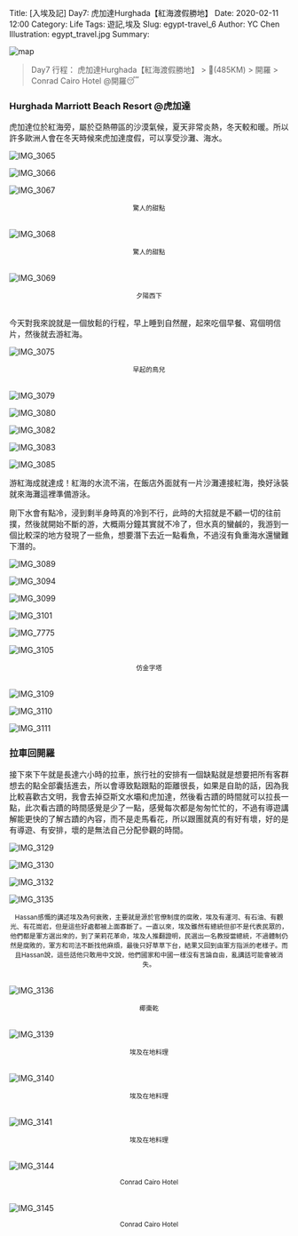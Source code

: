 Title: [入埃及記] Day7: 虎加達Hurghada【紅海渡假勝地】
Date: 2020-02-11 12:00
Category: Life
Tags: 遊記,埃及
Slug: egypt-travel_6
Author: YC Chen
Illustration: egypt_travel.jpg
Summary: 

![map](http://www.ycc.idv.tw/media/EgyptTravel/egypt_map_d7.png)

> Day7 行程： 虎加達Hurghada【紅海渡假勝地】 > 🚐(485KM) > 開羅 > Conrad Cairo Hotel @開羅😴


### Hurghada Marriott Beach Resort @虎加達

虎加達位於紅海旁，屬於亞熱帶區的沙漠氣候，夏天非常炎熱，冬天較和暖。所以許多歐洲人會在冬天時候來虎加達度假，可以享受沙灘、海水。

![IMG_3065](http://www.ycc.idv.tw/media/EgyptTravel/IMG_3065.jpg)

![IMG_3066](http://www.ycc.idv.tw/media/EgyptTravel/IMG_3066.jpg)

![IMG_3067](http://www.ycc.idv.tw/media/EgyptTravel/IMG_3067.jpg)
<center><small>
驚人的甜點
</small></center><br>

![IMG_3068](http://www.ycc.idv.tw/media/EgyptTravel/IMG_3068.jpg)
<center><small>
驚人的甜點
</small></center><br>

![IMG_3069](http://www.ycc.idv.tw/media/EgyptTravel/IMG_3069.jpg)
<center><small>
夕陽西下
</small></center><br>

今天對我來說就是一個放鬆的行程，早上睡到自然醒，起來吃個早餐、寫個明信片，然後就去游紅海。

![IMG_3075](http://www.ycc.idv.tw/media/EgyptTravel/IMG_3075.jpg)
<center><small>
早起的鳥兒
</small></center><br>

![IMG_3079](http://www.ycc.idv.tw/media/EgyptTravel/IMG_3079.jpg)

![IMG_3080](http://www.ycc.idv.tw/media/EgyptTravel/IMG_3080.jpg)

![IMG_3082](http://www.ycc.idv.tw/media/EgyptTravel/IMG_3082.jpg)

![IMG_3083](http://www.ycc.idv.tw/media/EgyptTravel/IMG_3083.jpg)

![IMG_3085](http://www.ycc.idv.tw/media/EgyptTravel/IMG_3085.jpg)

游紅海成就達成！紅海的水流不湍，在飯店外面就有一片沙灘連接紅海，換好泳裝就來海灘這裡準備游泳。

剛下水會有點冷，浸到剩半身時真的冷到不行，此時的大招就是不顧一切的往前撲，然後就開始不斷的游，大概兩分鐘其實就不冷了，但水真的蠻鹹的，我游到一個比較深的地方發現了一些魚，想要潛下去近一點看魚，不過沒有負重海水還蠻難下潛的。

![IMG_3089](http://www.ycc.idv.tw/media/EgyptTravel/IMG_3089.jpg)

![IMG_3094](http://www.ycc.idv.tw/media/EgyptTravel/IMG_3094.jpg)

![IMG_3099](http://www.ycc.idv.tw/media/EgyptTravel/IMG_3099.jpg)

![IMG_3101](http://www.ycc.idv.tw/media/EgyptTravel/IMG_3101.jpg)

![IMG_7775](http://www.ycc.idv.tw/media/EgyptTravel/IMG_7775.jpg)

![IMG_3105](http://www.ycc.idv.tw/media/EgyptTravel/IMG_3105.jpg)
<center><small>
仿金字塔
</small></center><br>

![IMG_3109](http://www.ycc.idv.tw/media/EgyptTravel/IMG_3109.jpg)

![IMG_3110](http://www.ycc.idv.tw/media/EgyptTravel/IMG_3110.jpg)

![IMG_3111](http://www.ycc.idv.tw/media/EgyptTravel/IMG_3111.jpg)


### 拉車回開羅

接下來下午就是長達六小時的拉車，旅行社的安排有一個缺點就是想要把所有客群想去的點全部囊括進去，所以會導致點跟點的距離很長，如果是自助的話，因為我比較喜歡古文明，我會去掉亞斯文水壩和虎加達，然後看古蹟的時間就可以拉長一點，此次看古蹟的時間感覺是少了一點，感覺每次都是匆匆忙忙的，不過有導遊講解能更快的了解古蹟的內容，而不是走馬看花，所以跟團就真的有好有壞，好的是有導遊、有安排，壞的是無法自己分配參觀的時間。

![IMG_3129](http://www.ycc.idv.tw/media/EgyptTravel/IMG_3129.jpg)

![IMG_3130](http://www.ycc.idv.tw/media/EgyptTravel/IMG_3130.jpg)

![IMG_3132](http://www.ycc.idv.tw/media/EgyptTravel/IMG_3132.jpg)

![IMG_3135](http://www.ycc.idv.tw/media/EgyptTravel/IMG_3135.jpg)
<center><small>
Hassan感慨的講述埃及為何衰敗，主要就是源於官僚制度的腐敗，埃及有運河、有石油、有觀光、有花崗岩，但是這些好處都被上面寡斷了。一直以來，埃及雖然有總統但卻不是代表民眾的，他們都是軍方選出來的，到了茉莉花革命，埃及人推翻證明，民選出一名教授當總統，不過體制仍然是腐敗的，軍方和司法不斷找他麻煩，最後只好草草下台，結果又回到由軍方指派的老樣子。而且Hassan說，這些話他只敢用中文說，他們國家和中國一樣沒有言論自由，亂講話可能會被消失。
</small></center><br>

![IMG_3136](http://www.ycc.idv.tw/media/EgyptTravel/IMG_3136.jpg)
<center><small>
椰棗乾
</small></center><br>

![IMG_3139](http://www.ycc.idv.tw/media/EgyptTravel/IMG_3139.jpg)
<center><small>
埃及在地料理
</small></center><br>

![IMG_3140](http://www.ycc.idv.tw/media/EgyptTravel/IMG_3140.jpg)
<center><small>
埃及在地料理
</small></center><br>

![IMG_3141](http://www.ycc.idv.tw/media/EgyptTravel/IMG_3141.jpg)
<center><small>
埃及在地料理
</small></center><br>

![IMG_3144](http://www.ycc.idv.tw/media/EgyptTravel/IMG_3144.jpg)
<center><small>
Conrad Cairo Hotel
</small></center><br>

![IMG_3145](http://www.ycc.idv.tw/media/EgyptTravel/IMG_3145.jpg)
<center><small>
Conrad Cairo Hotel
</small></center><br>

